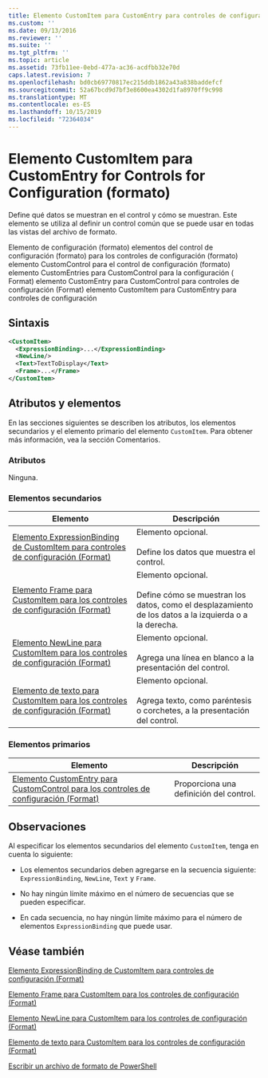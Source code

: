 ```yaml
---
title: Elemento CustomItem para CustomEntry para controles de configuración (Format) | Microsoft Docs
ms.custom: ''
ms.date: 09/13/2016
ms.reviewer: ''
ms.suite: ''
ms.tgt_pltfrm: ''
ms.topic: article
ms.assetid: 73fb11ee-0ebd-477a-ac36-acdfbb32e70d
caps.latest.revision: 7
ms.openlocfilehash: bd0cb69770817ec215ddb1862a43a838baddefcf
ms.sourcegitcommit: 52a67bcd9d7bf3e8600ea4302d1fa8970ff9c998
ms.translationtype: MT
ms.contentlocale: es-ES
ms.lasthandoff: 10/15/2019
ms.locfileid: "72364034"
---
```

# <a name="customitem-element-for-customentry-for-controls-for-configuration-format"></a>Elemento CustomItem para CustomEntry for Controls for Configuration (formato)

Define qué datos se muestran en el control y cómo se muestran. Este elemento se utiliza al definir un control común que se puede usar en todas las vistas del archivo de formato.

Elemento de configuración (formato) elementos del control de configuración (formato) para los controles de configuración (formato) elemento CustomControl para el control de configuración (formato) elemento CustomEntries para CustomControl para la configuración ( Format) elemento CustomEntry para CustomControl para controles de configuración (Format) elemento CustomItem para CustomEntry para controles de configuración

## <a name="syntax"></a>Sintaxis

```xml
<CustomItem>
  <ExpressionBinding>...</ExpressionBinding>
  <NewLine/>
  <Text>TextToDisplay</Text>
  <Frame>...</Frame>
</CustomItem>
```

## <a name="attributes-and-elements"></a>Atributos y elementos

En las secciones siguientes se describen los atributos, los elementos secundarios y el elemento primario del elemento `CustomItem`. Para obtener más información, vea la sección Comentarios.

### <a name="attributes"></a>Atributos

Ninguna.

### <a name="child-elements"></a>Elementos secundarios

|Elemento|Descripción|
|-------------|-----------------|
|[Elemento ExpressionBinding de CustomItem para controles de configuración (Format)](./expressionbinding-element-for-customitem-for-controls-for-configuration-format.md)|Elemento opcional.<br /><br /> Define los datos que muestra el control.|
|[Elemento Frame para CustomItem para los controles de configuración (Format)](./frame-element-for-customitem-for-controls-for-configuration-format.md)|Elemento opcional.<br /><br /> Define cómo se muestran los datos, como el desplazamiento de los datos a la izquierda o a la derecha.|
|[Elemento NewLine para CustomItem para los controles de configuración (Format)](./newline-element-for-customitem-for-controls-for-configuration-format.md)|Elemento opcional.<br /><br /> Agrega una línea en blanco a la presentación del control.|
|[Elemento de texto para CustomItem para los controles de configuración (Format)](./text-element-for-customitem-for-controls-for-configuration-format.md)|Elemento opcional.<br /><br /> Agrega texto, como paréntesis o corchetes, a la presentación del control.|

### <a name="parent-elements"></a>Elementos primarios

|Elemento|Descripción|
|-------------|-----------------|
|[Elemento CustomEntry para CustomControl para los controles de configuración (Format)](./customentry-element-for-customcontrol-for-controls-for-configuration-format.md)|Proporciona una definición del control.|

## <a name="remarks"></a>Observaciones

Al especificar los elementos secundarios del elemento `CustomItem`, tenga en cuenta lo siguiente:

- Los elementos secundarios deben agregarse en la secuencia siguiente: `ExpressionBinding`, `NewLine`, `Text` y `Frame`.

- No hay ningún límite máximo en el número de secuencias que se pueden especificar.

- En cada secuencia, no hay ningún límite máximo para el número de elementos `ExpressionBinding` que puede usar.

## <a name="see-also"></a>Véase también

[Elemento ExpressionBinding de CustomItem para controles de configuración (Format)](./expressionbinding-element-for-customitem-for-controls-for-configuration-format.md)

[Elemento Frame para CustomItem para los controles de configuración (Format)](./frame-element-for-customitem-for-controls-for-configuration-format.md)

[Elemento NewLine para CustomItem para los controles de configuración (Format)](./newline-element-for-customitem-for-controls-for-configuration-format.md)

[Elemento de texto para CustomItem para los controles de configuración (Format)](./text-element-for-customitem-for-controls-for-configuration-format.md)

[Escribir un archivo de formato de PowerShell](./writing-a-powershell-formatting-file.md)
